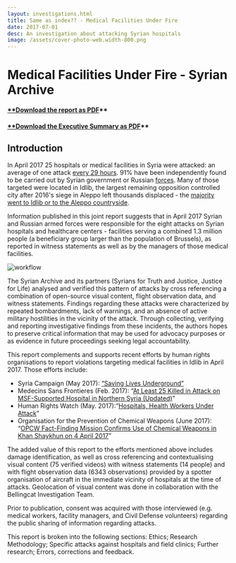 ```yaml
---
layout: investigations.html
title: Same as index?? - Medical Facilities Under Fire
date: 2017-07-01
desc: An investigation about attacking Syrian hospitals
image: /assets/cover-photo-web.width-800.png
---
```


# Medical Facilities Under Fire - Syrian Archive

#### [**Download the report as PDF][1]**

#### [**Download the Executive Summary as PDF][2]**

## Introduction

In April 2017 25 hospitals or medical facilities in Syria were attacked: an average of one attack [every 29 hours][3]. 91% have been independently found to be carried out by Syrian government or Russian [forces][4]. Many of those targeted were located in Idlib, the largest remaining opposition controlled city after 2016's siege in Aleppo left thousands displaced - the [majority went to Idlib or to the Aleppo countryside][5].

Information published in this joint report suggests that in April 2017 Syrian and Russian armed forces were responsible for the eight attacks on Syrian hospitals and healthcare centers - facilities serving a combined 1.3 million people (a beneficiary group larger than the population of Brussels), as reported in witness statements as well as by the managers of those medical facilities.

![workflow][6]  

The Syrian Archive and its partners (Syrians for Truth and Justice, Justice for Life) analysed and verified this pattern of attacks by cross referencing a combination of open-source visual content, flight observation data, and witness statements. Findings regarding these attacks were characterized by repeated bombardments, lack of warnings, and an absence of active military hostilities in the vicinity of the attack. Through collecting, verifying and reporting investigative findings from these incidents, the authors hopes to preserve critical information that may be used for advocacy purposes or as evidence in future proceedings seeking legal accountability.

This report complements and supports recent efforts by human rights organisations to report violations targeting medical facilities in Idlib in April 2017. Those efforts include:

 - Syria Campaign (May 2017): [“Saving Lives Underground”](https://d1p8u7ytnu6qui.cloudfront.net/Saving%20Lives%20Underground%20report.pdf)
 - Medecins Sans Frontieres (Feb. 2017): “[At Least 25 Killed in Attack
   on MSF-Supported Hospital in Northern Syria (Updated)](http://www.doctorswithoutborders.org/article/least-25-killed-attack-msf-supported-hospital-northern-syria-updated)”
 - Human Rights Watch (May. 2017):“[Hospitals, Health Workers Under
   Attack](https://www.hrw.org/news/2017/05/24/hospitals-health-workers-under-attack)”
 - Organisation for the Prevention of Chemical Weapons (June 2017):
   “[OPCW Fact-Finding Mission Confirms Use of Chemical Weapons in Khan
   Shaykhun on 4 April 2017](https://www.opcw.org/news/article/opcw-fact-finding-mission-confirms-use-of-chemical-weapons-in-khan-shaykhun-on-4-april-2017/)”

The added value of this report to the efforts mentioned above includes damage identification, as well as cross referencing and contextualising visual content (75 verified videos) with witness statements (14 people) and with flight observation data (6343 observations) provided by a spotter organisation of aircraft in the immediate vicinity of hospitals at the time of attacks. Geolocation of visual content was done in collaboration with the Bellingcat Investigation Team.

Prior to publication, consent was acquired with those interviewed (e.g. medical workers, facility managers, and Civil Defense volunteers) regarding the public sharing of information regarding attacks.

This report is broken into the following sections: Ethics; Research Methodology; Specific attacks against hospitals and field clinics; Further research; Errors, corrections and feedback.

[1]: https://media.syrianarchive.org/owncloud/index.php/s/jXNvGveBP2biIdl
[2]: https://media.syrianarchive.org/owncloud/index.php/s/Q9bZGzlpV0awsfy
[3]: https://www.theguardian.com/global-development/2017/may/11/doctors-syria-crowdfunding-maintain-underground-field-hospitals
[4]: http://foreignpolicy.com/2017/05/31/syria-hospitals-assad-civil-war-russia-usaid/
[5]: http://www.aljazeera.com/indepth/features/2017/01/displaced-syrians-stuck-limbo-idlib-taiba-camp-170129054623992.html
[6]: https://syrianarchive.org/media/images/cover-photo-web.width-800.png
